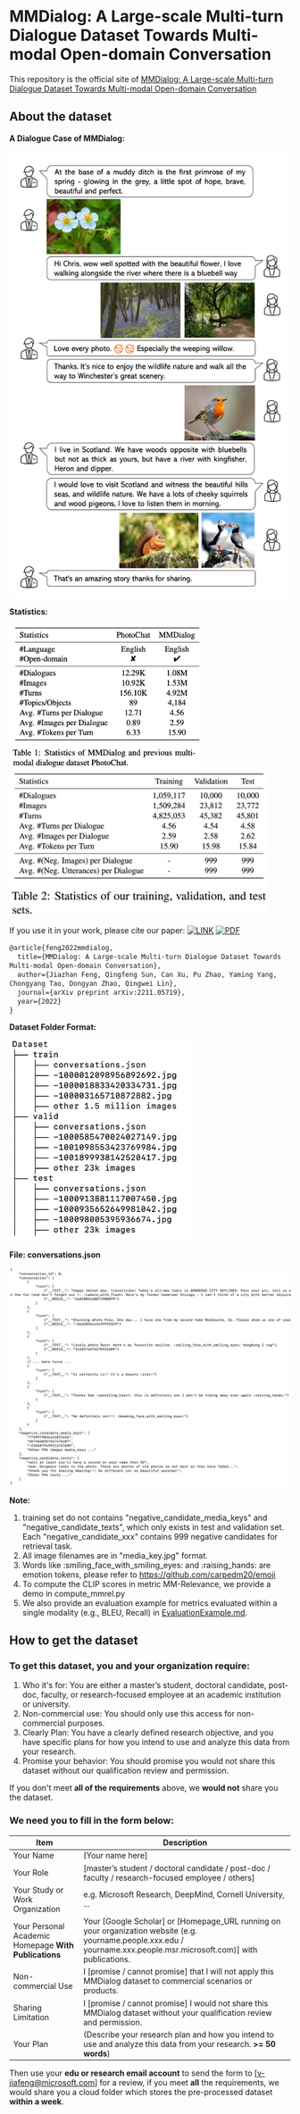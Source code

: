 
# MMDialog: A Large-scale Multi-turn Dialogue Dataset Towards Multi-modal Open-domain Conversation #



This repository is the official site of [MMDialog: A Large-scale Multi-turn Dialogue Dataset Towards Multi-modal Open-domain Conversation](https://arxiv.org/abs/2211.05719)

## About the dataset

**A Dialogue Case of MMDialog:**

<img title="Dataset ADialogueCase" alt="Dataset ADialogueCase" src="./ADialogueCase.PNG" style="height: 800px;"/>


**Statistics:**

<img title="Dataset Statistics" alt="Dataset Statistics" src="./DatasetStatistics_1.png" style="height: 260px;"/>

<img title="Dataset Statistics" alt="Dataset Statistics" src="./DatasetStatistics_2.png" style="height: 260px;"/>

If you use it in your work, please cite our paper:
 [![LINK](https://img.shields.io/badge/-Paper%20Link-lightgrey)](https://arxiv.org/abs/2211.05719) [![PDF](https://img.shields.io/badge/-PDF-red)](https://arxiv.org/pdf/2211.05719.pdf)

```
@article{feng2022mmdialog,
  title={MMDialog: A Large-scale Multi-turn Dialogue Dataset Towards Multi-modal Open-domain Conversation},
  author={Jiazhan Feng, Qingfeng Sun, Can Xu, Pu Zhao, Yaming Yang, Chongyang Tao, Dongyan Zhao, Qingwei Lin},
  journal={arXiv preprint arXiv:2211.05719},
  year={2022}
}
```

**Dataset Folder Format:**

<img title="Dataset Format" alt="Dataset Format" src="./DatasetTree.png" style="height: 360px;"/>

**File: conversations.json**

<img title="Dialogue Case" alt="Dialogue Case" src="./ConvCase.png">

**Note:** 
1. training set do not contains "negative_candidate_media_keys" and "negative_candidate_texts", which only exists in test and validation set. Each "negative_candidate_xxx" contains 999 negative candidates for retrieval task.
2. All image filenames are in "media_key.jpg" format.
3. Words like :smiling_face_with_smiling_eyes: and :raising_hands: are emotion tokens, please refer to https://github.com/carpedm20/emoji
4. To compute the CLIP scores in metric MM-Relevance, we provide a demo in compute_mmrel.py
5. We also provide an evaluation example for metrics evaluated within a single modality (e.g., BLEU, Recall) in [EvaluationExample.md](EvaluationExample.md).
## How to get the dataset

### To get this dataset, you and your organization require:
1. Who it's for: You are either a master’s student, doctoral candidate, post-doc, faculty, or research-focused employee at an academic institution or university.
2. Non-commercial use: You should only use this access for non-commercial purposes.
3. Clearly Plan: You have a clearly defined research objective, and you have specific plans for how you intend to use and analyze this data from your research. 
4. Promise your behavior: You should promise you would not share this dataset without our qualification review and permission.

If you don't meet **all of the requirements** above, we **would not** share you the dataset.

### We need you to fill in the form below:

| Item      | Description |
| ----------- | ----------- |
| Your  Name      | [Your name here]       |
| Your  Role      | [master’s student / doctoral candidate / post-doc / faculty / research-focused employee / others]       |
| Your  Study or Work Organization | e.g. Microsoft Research, DeepMind, Cornell University, ...       |
| Your  Personal Academic Homepage **With Publications** | Your [Google Scholar] or [Homepage_URL running on  your organization website (e.g. yourname.people.xxx.edu / yourname.xxx.people.msr.microsoft.com)] with publications. |
| Non-commercial Use  | I [promise / cannot promise] that I will not apply this MMDialog dataset to commercial scenarios or products.  |
| Sharing Limitation  | I [promise / cannot promise] I would not share this MMDialog dataset without your qualification review and permission.  |
| Your Plan      | (Describe your research plan and how you intend to use and analyze this data from your research. **>= 50 words**)   |

Then use your **edu or research email account** to send the form to [v-jiafeng@microsoft.com] for a review, if you meet **all** the requirements, we would share you a cloud folder which stores the pre-processed dataset **within a week**.
